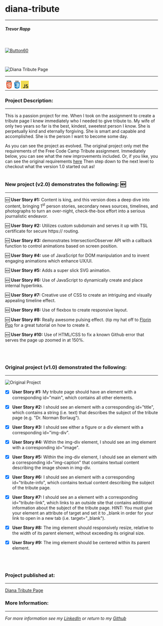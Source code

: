 # diana-tribute

 ---
 
 ##### Trevor Rapp

<br>


[![Button60](https://user-images.githubusercontent.com/11747875/145134031-63e505b6-c009-4e4b-8bd6-bc160c52c3f1.png)](https://www.dianarapp.com)

<br>

![Diana Tribute Page](https://user-images.githubusercontent.com/11747875/147320882-d0c01554-eadd-4d14-ae76-dd69c66f46a1.gif)
<br />

---

<img align="left" alt="HTML5" width="26px" src="https://raw.githubusercontent.com/github/explore/80688e429a7d4ef2fca1e82350fe8e3517d3494d/topics/html/html.png" />
<img align="left" alt="CSS3" width="26px" src="https://raw.githubusercontent.com/github/explore/80688e429a7d4ef2fca1e82350fe8e3517d3494d/topics/css/css.png" />
<img align="left" alt="JavaScript" width="26px" src="https://raw.githubusercontent.com/github/explore/80688e429a7d4ef2fca1e82350fe8e3517d3494d/topics/javascript/javascript.png" />
<br>

---

### Project Description:

---

This is a passion project for me.  When I took on the assignment to create a tribute page I knew immediately who I needed to give tribute to.  My wife of only two years so far is the best, kindest, sweetest person I know.  She is perpetually kind and eternally forgiving.  She is smart and capable and accomplished.  She is the person I want to become some day.  

As you can see the project as evolved.  The original project only met the requirements of the Free Code Camp Tribute assignment.  Immediately below, you can see what the new improvements included.  Or, if you like, you can see the original requirements [here](#version1) Then step down to the next level to checkout what the version 1.0 started out as!
<br>
<br>

### New project (v2.0) demonstrates the following: 🆕
---

🆕 **User Story #1:** Content is king, and this version does a deep dive into content, bringing 1<sup>st</sup> person stories, secondary news sources, timelines, and photographs to turn an over-night, check-the-box effort into a serious journalistic endeavor.

🆕 **User Story #2:** Utilizes custom subdomain and serves it up with TSL certificate for secure https:// routing.

🆕 **User Story #3:** demonstrates IntersectionObserver API with a callback function to control animations based on screen position.

🆕 **User Story #4:** use of JavaScript for DOM manipulation and to invent engaging animations which enhance UX/UI.

🆕 **User Story #5:** Adds a super slick SVG animation.

🆕 **User Story #6:** Use of JavaScript to dynamically create and place internal hyperlinks. 

🆕 **User Story #7:** Creative use of CSS to create an intriguing and visually appealing timeline effect. 

🆕 **User Story #8:** Use of flexbox to create responsive layout.

🆕 **User Story #9:** Really awesome pulsing effect.  (tip my hat off to [Florin Pop](https://www.florin-pop.com/blog/2019/03/css-pulse-effect/) for a great tutorial on how to create it.

🆕 **User Story #10:** Use of HTML/CSS to fix a known Github error that serves the page up zoomed in at 150%. 

<br>
<br>

### <a name="version1">Original project (v1.0) demonstrated the following:</a>
---

![Original Project](https://user-images.githubusercontent.com/11747875/145134811-b1988778-44ab-43fd-b194-07041f0fb393.gif)

- [X] **User Story #1:** My tribute page should have an element with a corresponding id="main", which contains all other elements.

- [X] **User Story #2:** I should see an element with a corresponding id="title", which contains a string (i.e. text) that describes the subject of the tribute page (e.g. "Dr. Norman Borlaug").

- [X] **User Story #3:** I should see either a figure or a div element with a corresponding id="img-div".

- [X] **User Story #4:** Within the img-div element, I should see an img element with a corresponding id="image".

- [X] **User Story #5:** Within the img-div element, I should see an element with a corresponding id="img-caption" that contains textual content describing the image shown in img-div.

- [X] **User Story #6:** I should see an element with a corresponding id="tribute-info", which contains textual content describing the subject of the tribute page.

- [X] **User Story #7:** I should see an a element with a corresponding id="tribute-link", which links to an outside site that contains additional information about the subject of the tribute page. HINT: You must give your element an attribute of target and set it to _blank in order for your link to open in a new tab (i.e. target="_blank").

- [X] **User Story #8:** The img element should responsively resize, relative to the width of its parent element, without exceeding its original size.

- [X] **User Story #9:** The img element should be centered within its parent element.

<br>
<br>

### Project published at: 
---

[Diana Tribute Page](https://trrapp12.github.io/diana-tribute/)

### More Information:
---

*For more information see my [LinkedIn](https://www.linkedin.com/in/trevor-rapp-042a1037) or return to my [Github](https://github.com/trrapp12)*



